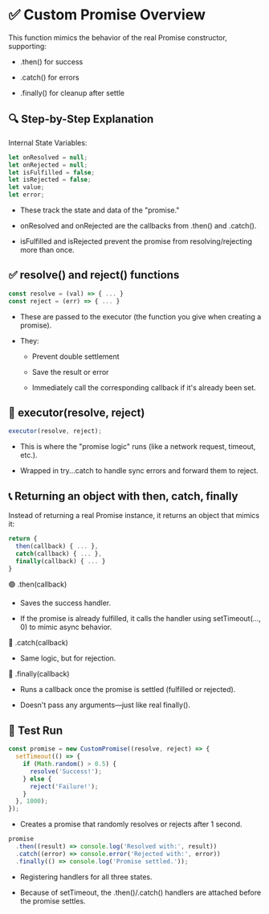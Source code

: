 # ✅ Custom Promise Overview

This function mimics the behavior of the real Promise constructor, supporting:

- .then() for success

- .catch() for errors

- .finally() for cleanup after settle

## 🔍 Step-by-Step Explanation

Internal State Variables:

```js
let onResolved = null;
let onRejected = null;
let isFulfilled = false;
let isRejected = false;
let value;
let error;
```

- These track the state and data of the "promise."

- onResolved and onRejected are the callbacks from .then() and .catch().

- isFulfilled and isRejected prevent the promise from resolving/rejecting more than once.

## ✅ resolve() and reject() functions

```js
const resolve = (val) => { ... }
const reject = (err) => { ... }
```

- These are passed to the executor (the function you give when creating a promise).

- They:

  - Prevent double settlement

  - Save the result or error

  - Immediately call the corresponding callback if it's already been set.

## 🧪 executor(resolve, reject)

```js
executor(resolve, reject);
```

- This is where the "promise logic" runs (like a network request, timeout, etc.).

- Wrapped in try...catch to handle sync errors and forward them to reject.

## 📞 Returning an object with then, catch, finally

Instead of returning a real Promise instance, it returns an object that mimics it:

```js
return {
  then(callback) { ... },
  catch(callback) { ... },
  finally(callback) { ... }
}
```

🟢 .then(callback)

- Saves the success handler.

- If the promise is already fulfilled, it calls the handler using setTimeout(..., 0) to mimic async behavior.

🔴 .catch(callback)

- Same logic, but for rejection.

🔁 .finally(callback)

- Runs a callback once the promise is settled (fulfilled or rejected).

- Doesn't pass any arguments—just like real finally().

## 🧪 Test Run

```js
const promise = new CustomPromise((resolve, reject) => {
  setTimeout(() => {
    if (Math.random() > 0.5) {
      resolve('Success!');
    } else {
      reject('Failure!');
    }
  }, 1000);
});
```

- Creates a promise that randomly resolves or rejects after 1 second.

```js
promise
  .then((result) => console.log('Resolved with:', result))
  .catch((error) => console.error('Rejected with:', error))
  .finally(() => console.log('Promise settled.'));
```

- Registering handlers for all three states.

- Because of setTimeout, the .then()/.catch() handlers are attached before the promise settles.
